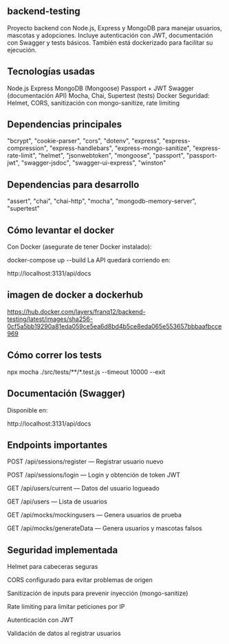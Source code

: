 ## backend-testing
Proyecto backend con Node.js, Express y MongoDB para manejar usuarios, mascotas y adopciones.
Incluye autenticación con JWT, documentación con Swagger y tests básicos.
También está dockerizado para facilitar su ejecución.

## Tecnologías usadas
Node.js
Express
MongoDB (Mongoose)
Passport + JWT
Swagger (documentación API)
Mocha, Chai, Supertest (tests)
Docker
Seguridad: Helmet, CORS, sanitización con mongo-sanitize, rate limiting

## Dependencias principales

"bcrypt", "cookie-parser", "cors", "dotenv", "express", "express-compression", "express-handlebars", "express-mongo-sanitize", "express-rate-limit", "helmet", "jsonwebtoken", "mongoose", "passport", "passport-jwt", "swagger-jsdoc", "swagger-ui-express", "winston"
## Dependencias para desarrollo
"assert", "chai", "chai-http", "mocha", "mongodb-memory-server", "supertest"

## Cómo levantar el docker

Con Docker (asegurate de tener Docker instalado):

docker-compose up --build
La API quedará corriendo en:

http://localhost:3131/api/docs

## imagen de docker a dockerhub

https://hub.docker.com/layers/franq12/backend-testing/latest/images/sha256-0cf5a5bb19290a81eda059ce5ea6d8bd4b5ce8eda065e553657bbbaafbcce969

## Cómo correr los tests

npx mocha ./src/tests/**/*.test.js --timeout 10000 --exit

## Documentación (Swagger)
Disponible en:

http://localhost:3131/api/docs

## Endpoints importantes
POST /api/sessions/register — Registrar usuario nuevo

POST /api/sessions/login — Login y obtención de token JWT

GET /api/users/current — Datos del usuario logueado

GET /api/users — Lista de usuarios

GET /api/mocks/mockingusers — Genera usuarios de prueba

GET /api/mocks/generateData — Genera usuarios y mascotas falsos

## Seguridad implementada

Helmet para cabeceras seguras

CORS configurado para evitar problemas de origen

Sanitización de inputs para prevenir inyección (mongo-sanitize)

Rate limiting para limitar peticiones por IP

Autenticación con JWT

Validación de datos al registrar usuarios
